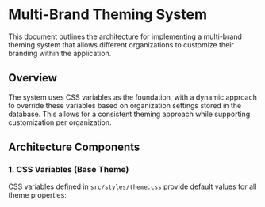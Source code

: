 # Multi-Brand Theming System

This document outlines the architecture for implementing a multi-brand theming system that allows different organizations to customize their branding within the application.

## Overview

The system uses CSS variables as the foundation, with a dynamic approach to override these variables based on organization settings stored in the database. This allows for a consistent theming approach while supporting customization per organization.

## Architecture Components

### 1. CSS Variables (Base Theme)

CSS variables defined in `src/styles/theme.css` provide default values for all theme properties: 